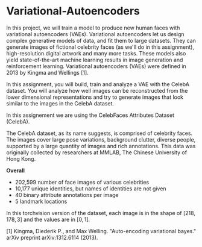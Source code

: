 # Variational-Autoencoders
In this project, we will train a model to produce new human faces with variational autoencoders (VAEs). 
Variational autoencoders let us design complex generative models of data, and fit them to large datasets. They can generate images of fictional celebrity faces (as we'll do in this assignment), high-resolution digital artwork and many more tasks. These models also yield state-of-the-art machine learning results in image generation and reinforcement learning. Variational autoencoders (VAEs) were defined in 2013 by Kingma and Wellings [1].

In this assignment, you will build, train and analyze a VAE with the CelebA dataset. You will analyze how well images can be reconstructed from the lower dimensional representations and try to generate images that look similar to the images in the CelebA dataset.





In this assignement we are using the CelebFaces Attributes Dataset (CelebA).

The CelebA dataset, as its name suggests, is comprised of celebrity faces. The images cover large pose variations, background clutter, diverse people, supported by a large quantity of images and rich annotations. This data was originally collected by researchers at MMLAB, The Chinese University of Hong Kong.

**Overall**

- 202,599 number of face images of various celebrities
- 10,177 unique identities, but names of identities are not given
- 40 binary attribute annotations per image
- 5 landmark locations

In this torchvision version of the dataset, each image is in the shape of
$[218,178,3]$ and the values are in $[0,1]$.

[1] Kingma, Diederik P., and Max Welling. "Auto-encoding variational bayes." arXiv preprint arXiv:1312.6114 (2013). 
